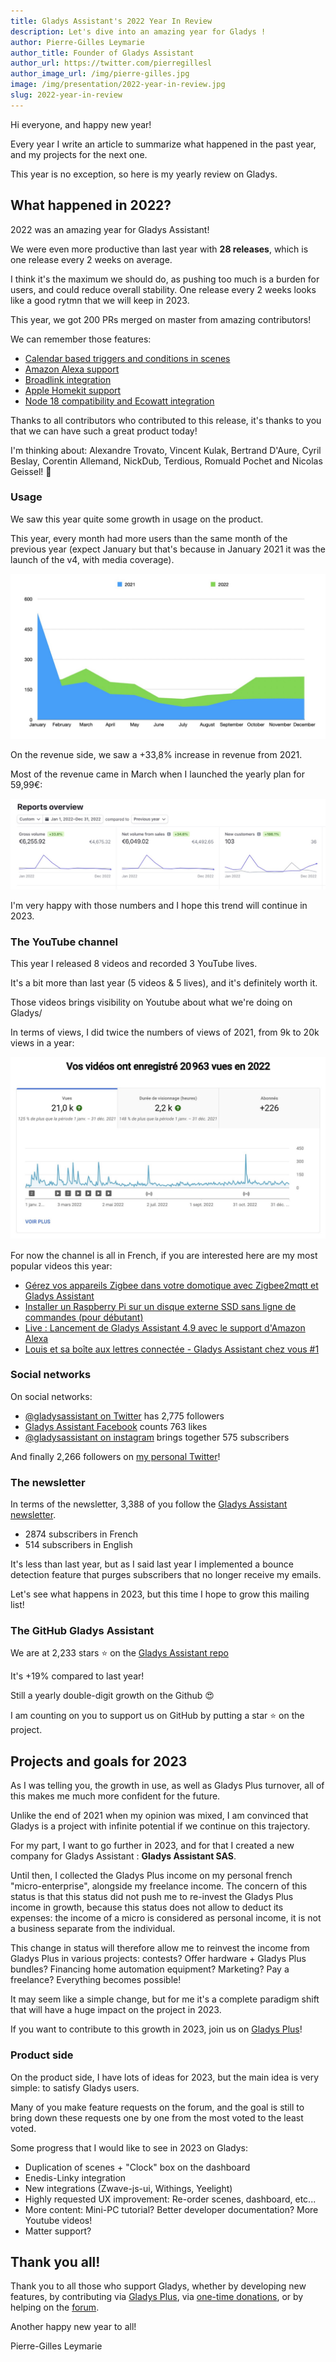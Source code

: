 ```yaml
---
title: Gladys Assistant's 2022 Year In Review
description: Let's dive into an amazing year for Gladys !
author: Pierre-Gilles Leymarie
author_title: Founder of Gladys Assistant
author_url: https://twitter.com/pierregillesl
author_image_url: /img/pierre-gilles.jpg
image: /img/presentation/2022-year-in-review.jpg
slug: 2022-year-in-review
---
```


Hi everyone, and happy new year!

Every year I write an article to summarize what happened in the past year, and my projects for the next one.

This year is no exception, so here is my yearly review on Gladys.

<!--truncate-->

## What happened in 2022?

2022 was an amazing year for Gladys Assistant!

We were even more productive than last year with **28 releases**, which is one release every 2 weeks on average.

I think it's the maximum we should do, as pushing too much is a burden for users, and could reduce overall stability. One release every 2 weeks looks like a good rytmn that we will keep in 2023.

This year, we got 200 PRs merged on master from amazing contributors!

We can remember those features:

- [Calendar based triggers and conditions in scenes](/blog/gladys-assistant-4-8-with-calendar-in-scenes/)
- [Amazon Alexa support](/blog/gladys-assistant-4-9-with-alexa-integration/)
- [Broadlink integration](/blog/gladys-assistant-4-10-broadlink-and-performances/)
- [Apple Homekit support](/blog/gladys-assistant-4-12-homekit/)
- [Node 18 compatibility and Ecowatt integration](/blog/gladys-assistant-4-13-ecowatt/)

Thanks to all contributors who contributed to this release, it's thanks to you that we can have such a great product today!

I'm thinking about: Alexandre Trovato, Vincent Kulak, Bertrand D'Aure, Cyril Beslay, Corentin Allemand, NickDub, Terdious, Romuald Pochet and Nicolas Geissel! 🙏

### Usage

We saw this year quite some growth in usage on the product.

This year, every month had more users than the same month of the previous year (expect January but that's because in January 2021 it was the launch of the v4, with media coverage).

![Gladys Usage 2022](../static/img/articles/en/year-in-review-2022/gladys-usage-2022.jpg)

On the revenue side, we saw a +33,8% increase in revenue from 2021.

Most of the revenue came in March when I launched the yearly plan for 59,99€:

![Gladys Revenue 2022](../static/img/articles/en/year-in-review-2022/gladys-plus-revenue-2022.jpg)

I'm very happy with those numbers and I hope this trend will continue in 2023.

### The YouTube channel

This year I released 8 videos and recorded 3 YouTube lives.

It's a bit more than last year (5 videos & 5 lives), and it's definitely worth it.

Those videos brings visibility on Youtube about what we're doing on Gladys/

In terms of views, I did twice the numbers of views of 2021, from 9k to 20k views in a year:

![YouTube Stats 2022](../static/img/articles/en/year-in-review-2022/youtube-stats-2022.jpg)

For now the channel is all in French, if you are interested here are my most popular videos this year:

- [Gérez vos appareils Zigbee dans votre domotique avec Zigbee2mqtt et Gladys Assistant](https://youtu.be/ALW3uDB9P0s)
- [Installer un Raspberry Pi sur un disque externe SSD sans ligne de commandes (pour débutant)](https://youtu.be/Zn7imzI0oYU)
- [Live : Lancement de Gladys Assistant 4.9 avec le support d'Amazon Alexa](https://youtu.be/Da_AQSQedFg)
- [Louis et sa boîte aux lettres connectée - Gladys Assistant chez vous #1](https://youtu.be/XXanY-SP_5w)

### Social networks

On social networks:

- [@gladysassistant on Twitter](https://twitter.com/gladysassistant) has 2,775 followers
- [Gladys Assistant Facebook](https://www.facebook.com/gladysassistant) counts 763 likes
- [@gladysassistant on instagram](https://www.instagram.com/gladysassistant) brings together 575 subscribers

And finally 2,266 followers on [my personal Twitter](https://twitter.com/pierregillesl)!

### The newsletter

In terms of the newsletter, 3,388 of you follow the [Gladys Assistant newsletter](https://email-list.gladysassistant.com/subscription/haflMsWmU).

- 2874 subscribers in French
- 514 subscribers in English

It's less than last year, but as I said last year I implemented a bounce detection feature that purges subscribers that no longer receive my emails.

Let's see what happens in 2023, but this time I hope to grow this mailing list!

### The GitHub Gladys Assistant

We are at 2,233 stars ⭐ on the [Gladys Assistant repo](https://github.com/GladysAssistant/Gladys)

It's +19% compared to last year!

Still a yearly double-digit growth on the Github 😍

I am counting on you to support us on GitHub by putting a star ⭐ on the project.

## Projects and goals for 2023

As I was telling you, the growth in use, as well as Gladys Plus turnover, all of this makes me much more confident for the future.

Unlike the end of 2021 when my opinion was mixed, I am convinced that Gladys is a project with infinite potential if we continue on this trajectory.

For my part, I want to go further in 2023, and for that I created a new company for Gladys Assistant : **Gladys Assistant SAS**.

Until then, I collected the Gladys Plus income on my personal french "micro-enterprise", alongside my freelance income. The concern of this status is that this status did not push me to re-invest the Gladys Plus income in growth, because this status does not allow to deduct its expenses: the income of a micro is considered as personal income, it is not a business separate from the individual.

This change in status will therefore allow me to reinvest the income from Gladys Plus in various projects: contests? Offer hardware + Gladys Plus bundles? Financing home automation equipment? Marketing? Pay a freelance? Everything becomes possible!

It may seem like a simple change, but for me it's a complete paradigm shift that will have a huge impact on the project in 2023.

If you want to contribute to this growth in 2023, join us on [Gladys Plus](/plus)!

### Product side

On the product side, I have lots of ideas for 2023, but the main idea is very simple: to satisfy Gladys users.

Many of you make feature requests on the forum, and the goal is still to bring down these requests one by one from the most voted to the least voted.

Some progress that I would like to see in 2023 on Gladys:

- Duplication of scenes + "Clock" box on the dashboard
- Enedis-Linky integration
- New integrations (Zwave-js-ui, Withings, Yeelight)
- Highly requested UX improvement: Re-order scenes, dashboard, etc...
- More content: Mini-PC tutorial? Better developer documentation? More Youtube videos!
- Matter support?

## Thank you all!

Thank you to all those who support Gladys, whether by developing new features, by contributing via [Gladys Plus](/plus/), via [one-time donations](https://www.buymeacoffee.com/gladysassistant), or by helping on the [forum](https://en-community.gladysassistant.com/).

Another happy new year to all!

Pierre-Gilles Leymarie
